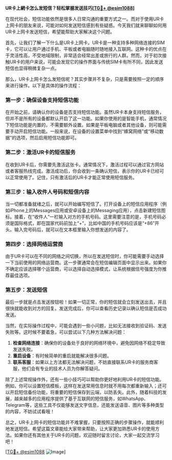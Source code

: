 **UR卡上網卡怎么发短信？轻松掌握发送技巧[[TG💪+ @esim1088](https://t.me/s/esim1088)]**

在现代社会，短信功能依然是很多人日常沟通的重要方式之一。而对于使用UR卡上网卡的朋友来说，可能对如何发送短信感到有些疑惑。今天我们就来聊聊如何用UR卡上网卡发送短信，希望能帮助大家解决这个问题。

首先，让我们了解一下什么是UR卡上网卡。UR卡是一种支持多种网络连接的SIM卡，它可以让用户通过手机、平板或者电脑随时随地接入互联网。这种卡的优点在于灵活性高，不受地域限制，非常适合经常出差或旅行的人群。然而，对于初次接触UR卡的用户来说，可能会发现它的操作界面与传统SIM卡有所不同，因此发送短信也显得稍微复杂一点。

那么，UR卡上网卡怎么发短信呢？其实步骤并不复杂，只是需要按照一定的顺序来进行操作。以下是具体的操作流程：

### **第一步：确保设备支持短信功能**
在开始之前，请确认你的设备是否支持短信功能。虽然UR卡本身支持短信服务，但并不是所有的设备都默认开启了这一功能。如果你使用的是智能手机，通常情况下短信功能是内置的，不需要额外设置。如果是平板电脑或者其他设备，则可能需要手动开启短信功能。一般来说，在设备的设置菜单中找到“蜂窝网络”或“移动数据”的选项，然后启用短信功能即可。

### **第二步：激活UR卡的短信服务**
在收到UR卡后，你需要先激活这张卡。通常情况下，激活过程可以通过官方网站或者客服热线完成。激活成功后，你会收到一条确认短信，表示你的UR卡已经可以正常使用了。记住，只有激活后的UR卡才能正常使用短信服务。

### **第三步：输入收件人号码和短信内容**
当一切都准备就绪之后，就可以开始编写短信了。打开设备上的短信应用程序（例如iPhone上的Messages应用或安卓设备上的Messaging应用），点击新建短信图标。接着，在“收件人”一栏输入对方的手机号码。这里需要注意的是，手机号码必须是国际格式，即在国家代码前加上“+”，比如中国的手机号码应该是“+86”开头。输入完号码后，就可以在文本框里输入你想发送的内容了。

### **第四步：选择网络运营商**
由于UR卡可以在不同的网络之间切换，所以在发送短信时，你可能需要手动选择一下当前使用的网络运营商。这一步骤通常会在短信编辑页面中显示出来。如果你不确定应该选择哪个运营商，可以选择自动选择模式，让系统根据信号强度为你推荐最佳选项。

### **第五步：发送短信**
最后一步就是点击发送按钮啦！如果一切正常，你的短信就会立刻发送出去，并且很快就能收到对方的回复。发送完成后，你可以查看历史记录以确认短信是否成功发送。

当然，在实际操作过程中，可能会遇到一些小问题，比如无法接收到验证码、发送失败等。这时候不要着急，可以尝试以下几种方法解决问题：

1. **检查网络连接**：确保你的设备处于良好的网络环境中，避免因网络不稳定导致发送失败。
2. **重启设备**：有时候简单的重启就能解决很多问题。
3. **联系客服**：如果以上方法都无法解决问题，不妨直接联系UR卡的服务商客服，他们会有专业的技术人员为你解答疑问。

除了上述常规操作外，还有一些小技巧可以帮助你更好地利用UR卡的短信功能。例如，你可以设置短信模板，这样在发送常用信息时就不用每次都重新输入；还可以开启短信备份功能，将重要的短信保存到云端，以防丢失。此外，随着科技的发展，越来越多的应用程序提供了基于互联网的短信服务，如WhatsApp、Telegram等，这些工具不仅能够发送文字信息，还能发送语音、图片等多种类型的内容，不妨试试看哦！

总之，UR卡上网卡的短信功能并不难掌握，只要按照正确的步骤操作，就能顺利地发送短信。希望这篇文章能给大家带来帮助，让大家更加熟悉UR卡的使用方法。如果你还有其他关于UR卡的问题，欢迎随时留言讨论，大家一起交流学习吧！

[[TG💪+ @esim1088](https://t.me/s/esim1088) ![Image](https://i.postimg.cc/4NQfJmqS/Snipaste-2025-05-13-00-14-12.png)]